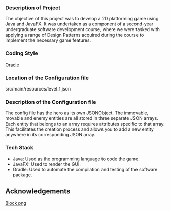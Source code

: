 ### Description of Project
The objective of this project was to develop a 2D platforming game using Java and JavaFX. It was undertaken as a component of a second-year undergraduate software development course, where we were tasked with applying a range of Design Patterns acquired during the course to implement the necessary game features.

### Coding Style
<a href="https://oracle.com/technetwork/java/codeconventions-150003.pdf">Oracle</a>

### Location of the Configuration file
src/main/resources/level_1.json

### Description of the Configuration file
The config file has the hero as its own JSONObject.
The immovable, movable and enemy entities are all stored in
three separate JSON arrays. Each entity that belongs to an
array requires attributes specific to that array. This facilitates
the creation process and allows you to add a new entity anywhere in
its corresponding JSON array.

### Tech Stack
- Java: Used as the programming language to code the game.
- JavaFX: Used to render the GUI.
- Gradle: Used to automate the compilation and testing of the software package.

## Acknowledgements
<a href="https://opengameart.org/content/top-down-2d-metal-box">Block png</a><br>

